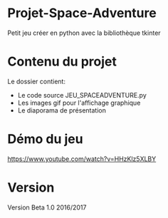 # Projet-Space-Adventure
Petit jeu créer en python avec la bibliothèque tkinter 
# Contenu du projet
Le dossier contient:

<ul>
    <li>Le code source JEU_SPACEADVENTURE.py</li>
    <li>Les images gif pour l'affichage graphique</li>
    <li>Le diaporama de présentation </li>
</ul>

# Démo du jeu 
https://www.youtube.com/watch?v=HHzKlz5XLBY
# Version
Version Beta 1.0 2016/2017
